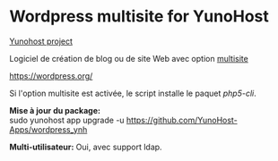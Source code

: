 Wordpress multisite for YunoHost
==================

[Yunohost project](https://yunohost.org/#/)

Logiciel de création de blog ou de site Web avec option [multisite](http://codex.wordpress.org/Glossary#Multisite)

https://wordpress.org/

Si l'option multisite est activée, le script installe le paquet *php5-cli*.

**Mise à jour du package:**  
sudo yunohost app upgrade -u https://github.com/YunoHost-Apps/wordpress_ynh

**Multi-utilisateur:** Oui, avec support ldap.
